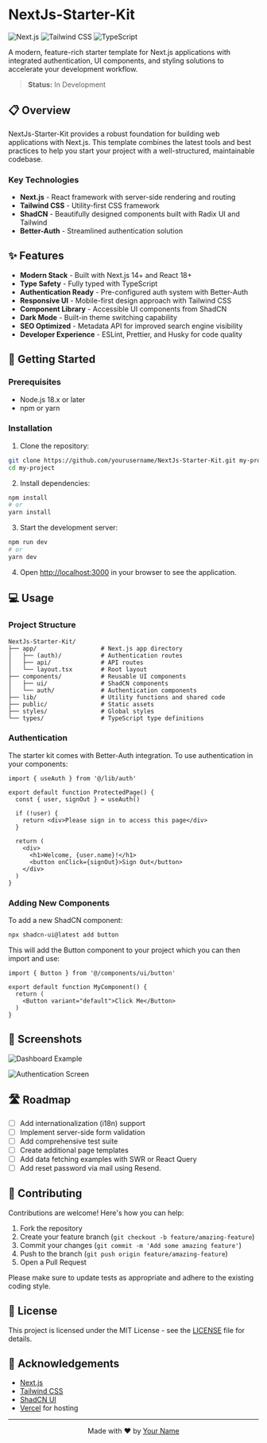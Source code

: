 # NextJs-Starter-Kit

![Next.js](https://img.shields.io/badge/Next.js-000000?style=for-the-badge&logo=next.js&logoColor=white)
![Tailwind CSS](https://img.shields.io/badge/Tailwind_CSS-38B2AC?style=for-the-badge&logo=tailwind-css&logoColor=white)
![TypeScript](https://img.shields.io/badge/TypeScript-3178C6?style=for-the-badge&logo=typescript&logoColor=white)

A modern, feature-rich starter template for Next.js applications with integrated authentication, UI components, and styling solutions to accelerate your development workflow.

> **Status:** In Development

## 📋 Overview

NextJs-Starter-Kit provides a robust foundation for building web applications with Next.js. This template combines the latest tools and best practices to help you start your project with a well-structured, maintainable codebase.

### Key Technologies

- **Next.js** - React framework with server-side rendering and routing
- **Tailwind CSS** - Utility-first CSS framework
- **ShadCN** - Beautifully designed components built with Radix UI and Tailwind
- **Better-Auth** - Streamlined authentication solution

## ✨ Features

- **Modern Stack** - Built with Next.js 14+ and React 18+
- **Type Safety** - Fully typed with TypeScript
- **Authentication Ready** - Pre-configured auth system with Better-Auth
- **Responsive UI** - Mobile-first design approach with Tailwind CSS
- **Component Library** - Accessible UI components from ShadCN
- **Dark Mode** - Built-in theme switching capability
- **SEO Optimized** - Metadata API for improved search engine visibility
- **Developer Experience** - ESLint, Prettier, and Husky for code quality

## 🚀 Getting Started

### Prerequisites

- Node.js 18.x or later
- npm or yarn

### Installation

1. Clone the repository:

```bash
git clone https://github.com/yourusername/NextJs-Starter-Kit.git my-project
cd my-project
```

2. Install dependencies:

```bash
npm install
# or
yarn install
```

3. Start the development server:

```bash
npm run dev
# or
yarn dev
```

4. Open [http://localhost:3000](http://localhost:3000) in your browser to see the application.

## 💻 Usage

### Project Structure

```
NextJs-Starter-Kit/
├── app/                  # Next.js app directory
│   ├── (auth)/           # Authentication routes
│   ├── api/              # API routes
│   └── layout.tsx        # Root layout
├── components/           # Reusable UI components
│   ├── ui/               # ShadCN components
│   └── auth/             # Authentication components
├── lib/                  # Utility functions and shared code
├── public/               # Static assets
├── styles/               # Global styles
└── types/                # TypeScript type definitions
```

### Authentication

The starter kit comes with Better-Auth integration. To use authentication in your components:

```tsx
import { useAuth } from '@/lib/auth'

export default function ProtectedPage() {
  const { user, signOut } = useAuth()
  
  if (!user) {
    return <div>Please sign in to access this page</div>
  }
  
  return (
    <div>
      <h1>Welcome, {user.name}!</h1>
      <button onClick={signOut}>Sign Out</button>
    </div>
  )
}
```

### Adding New Components

To add a new ShadCN component:

```bash
npx shadcn-ui@latest add button
```

This will add the Button component to your project which you can then import and use:

```tsx
import { Button } from '@/components/ui/button'

export default function MyComponent() {
  return (
    <Button variant="default">Click Me</Button>
  )
}
```

## 📸 Screenshots

<!-- Add screenshots of your application here -->
![Dashboard Example](https://via.placeholder.com/800x450?text=Dashboard+Screenshot)

![Authentication Screen](https://via.placeholder.com/800x450?text=Auth+Screen+Screenshot)

## 🛣️ Roadmap

- [ ] Add internationalization (i18n) support
- [ ] Implement server-side form validation
- [ ] Add comprehensive test suite
- [ ] Create additional page templates
- [ ] Add data fetching examples with SWR or React Query
- [ ] Add reset password via mail using Resend.

## 🤝 Contributing

Contributions are welcome! Here's how you can help:

1. Fork the repository
2. Create your feature branch (`git checkout -b feature/amazing-feature`)
3. Commit your changes (`git commit -m 'Add some amazing feature'`)
4. Push to the branch (`git push origin feature/amazing-feature`)
5. Open a Pull Request

Please make sure to update tests as appropriate and adhere to the existing coding style.

## 📄 License

This project is licensed under the MIT License - see the [LICENSE](LICENSE) file for details.

## 🙏 Acknowledgements

- [Next.js](https://nextjs.org/)
- [Tailwind CSS](https://tailwindcss.com/)
- [ShadCN UI](https://ui.shadcn.com/)
- [Vercel](https://vercel.com/) for hosting

---

<p align="center">
  Made with ❤️ by <a href="https://github.com/yourusername">Your Name</a>
</p>
